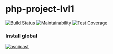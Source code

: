 # php-project-lvl1

[![Build Status](https://travis-ci.org/aemethLVX/php-project-lvl1.svg?branch=master)](https://travis-ci.org/aemethLVX/php-project-lvl1)
[![Maintainability](https://api.codeclimate.com/v1/badges/2bad5ae082e3c9f4d713/maintainability)](https://codeclimate.com/github/aemethLVX/php-project-lvl1/maintainability)
[![Test Coverage](https://api.codeclimate.com/v1/badges/2bad5ae082e3c9f4d713/test_coverage)](https://codeclimate.com/github/aemethLVX/php-project-lvl1/test_coverage)

### Install global
[![asciicast](https://asciinema.org/a/Dk4sBgCdOnKlwmDjs2OLY74fC.svg)](https://asciinema.org/a/Dk4sBgCdOnKlwmDjs2OLY74fC)